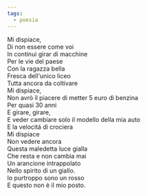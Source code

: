 ```yaml
---
tags:
  - poesia
---
```

Mi dispiace,  
Di non essere come voi  
In continui girar di macchine  
Per le vie del paese  
Con la ragazza bella  
Fresca dell'unico liceo  
Tutta ancora da coltivare  
Mi dispiace,  
Non avrò il piacere di metter 5 euro di benzina  
Per quasi 30 anni  
E girare, girare,  
E veder cambiare solo il modello della mia auto  
E la velocitá di crociera  
Mi dispiace  
Non vedere ancora  
Questa maledetta luce gialla  
Che resta e non cambia mai  
Un arancione intrappolato  
Nello spirito di un giallo.  
Io purtroppo sono un rosso  
E questo non è il mio posto.